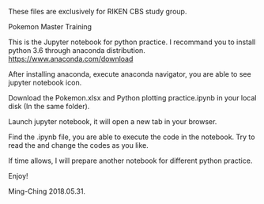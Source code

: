These files are exclusively for RIKEN CBS study group. 

Pokemon Master Training

This is the Jupyter notebook for python practice.
I recommand you to install python 3.6 through anaconda distribution.
https://www.anaconda.com/download

After installing anaconda, execute anaconda navigator, you are able to see jupyter notebook icon.

Download the Pokemon.xlsx and Python plotting practice.ipynb in your local disk (In the same folder).

Launch jupyter notebook, it will open a new tab in your browser.

Find the .ipynb file, you are able to execute the code in the notebook.
Try to read the and change the codes as you like. 

If time allows, I will prepare another notebook for different python practice.

Enjoy! 

Ming-Ching
2018.05.31.
